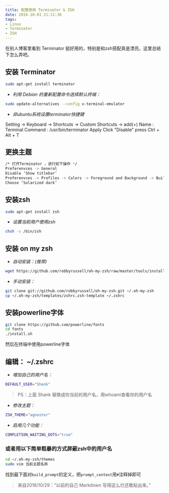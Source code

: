 ```yaml
---
title: 配置使用 Terminator & ZSH
date: 2016-10-01 21:11:38
tags: 
- Linux
- Terminator
- ZSH
---
```


 在别人博客里看到 Terminator 挺好用的，特别是和zsh搭配真是漂亮，这里总结下怎么弄吧。

<!--more-->

## 安装 Terminator

```sh
sudo apt-get install terminator
```

* _利用 Debian 的重新配置命令选择默认终端：_

```sh
sudo update-alternatives --config x-terminal-emulator
```

* _非ubuntu系统设置terminator快捷键_

Setting -> Keyboard -> Shortcuts -> Custom Shortcuts -> add(+)
Name : Terminal
Command : /usr/bin/terminator
Apply
Click "Disable"
press Ctrl + Alt + T

## 更换主题

```sh
/* 打开Terminator ，进行如下操作 */
Preferenvces -> General
Disable ‘Show titlebar’
Preferenvces -> Profiles -> Colors -> Foreground and Background -> Build-in schemes
Choose ‘Solarized dark’
```

## 安装zsh

```sh
sudo apt-get install zsh
```

* _设置当前用户使用zsh_

```sh
chsh -s /bin/zsh
```

## 安装 on my zsh

* _自动安装：(推荐)_

```sh
wget https://github.com/robbyrussell/oh-my-zsh/raw/master/tools/install.sh -O - | sh
```

* _手动安装：_

```sh
git clone git://github.com/robbyrussell/oh-my-zsh.git ~/.oh-my-zsh
cp ~/.oh-my-zsh/templates/zshrc.zsh-template ~/.zshrc
```

## 安装powerline字体

```sh
git clone https://github.com/powerline/fonts
cd fonts
./install.sh
```

然后在终端中使用powerline字体

## 编辑： ~/.zshrc

* _增加自己的用户名：_

```sh
DEFAULT_USER="Shank"
```

> PS：上面 Shank 替换成你当前的用户名，用whoami查看你的用户名

* _修改主题：_

```sh
ZSH_THEME="agnoster"
```

* _启用几个功能：_

```sh
COMPLETION_WAITING_DOTS="true"
```

### 或者用以下简单粗暴的方式屏蔽zsh中的用户名

```sh
cd ~/.oh-my-zsh/themes
sudo vim 当前主题名称
```

找到最下面对`build_prompt`的定义，把`prompt_context`用`#`注释掉即可

> 来自2018/10/29：“以前的自己 Markdown 写得这么烂还敢贴出来。”
